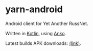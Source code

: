# yarn-android
Android client for Yet Another RussNet.

Written in [Kotlin](http://kotlinlang.org/), using [Anko](https://github.com/Kotlin/anko).

Latest builds APK downloads: [(link)](https://rink.hockeyapp.net/apps/4dc188e3cf2141a9868daaa643207644).
